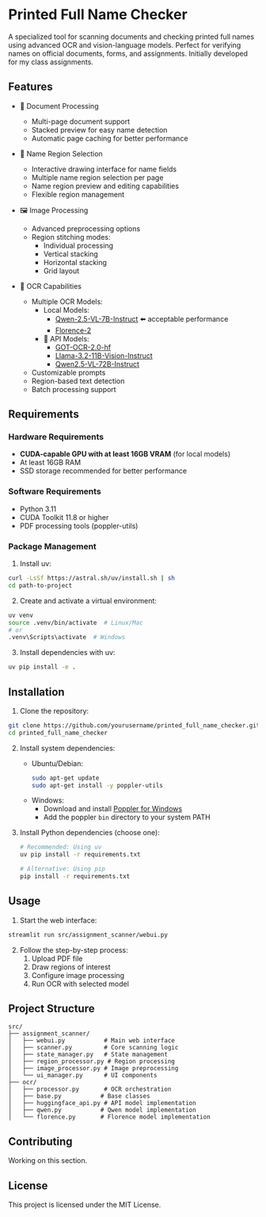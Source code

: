 # Printed Full Name Checker

A specialized tool for scanning documents and checking printed full names using advanced OCR and vision-language models. Perfect for verifying names on official documents, forms, and assignments. Initially developed for my class assignments.

## Features

- 📄 Document Processing
  - Multi-page document support
  - Stacked preview for easy name detection
  - Automatic page caching for better performance

- 🎯 Name Region Selection
  - Interactive drawing interface for name fields
  - Multiple name region selection per page
  - Name region preview and editing capabilities
  - Flexible region management

- 🖼️ Image Processing
  - Advanced preprocessing options
  - Region stitching modes:
    - Individual processing
    - Vertical stacking
    - Horizontal stacking
    - Grid layout

- 🤖 OCR Capabilities
  - Multiple OCR Models:
    - Local Models:
      - [Qwen-2.5-VL-7B-Instruct](https://huggingface.co/Qwen/Qwen2-VL-7B-Instruct) ⬅️ acceptable performance
      - [Florence-2](https://huggingface.co/microsoft/Florence-2-large-ft)
    - 🚧 API Models:
      - [GOT-OCR-2.0-hf](https://huggingface.co/stepfun-ai/GOT-OCR-2.0-hf)
      - [Llama-3.2-11B-Vision-Instruct](https://huggingface.co/meta-llama/Llama-3.2-11B-Vision-Instruct)
      - [Qwen2.5-VL-72B-Instruct](https://huggingface.co/Qwen/Qwen2.5-VL-72B-Instruct)
  - Customizable prompts
  - Region-based text detection
  - Batch processing support

## Requirements

### Hardware Requirements
- **CUDA-capable GPU with at least 16GB VRAM** (for local models)
- At least 16GB RAM
- SSD storage recommended for better performance

### Software Requirements
- Python 3.11
- CUDA Toolkit 11.8 or higher
- PDF processing tools (poppler-utils)

### Package Management

1. Install uv:
```bash
curl -LsSf https://astral.sh/uv/install.sh | sh
cd path-to-project
```

2. Create and activate a virtual environment:
```bash
uv venv
source .venv/bin/activate  # Linux/Mac
# or
.venv\Scripts\activate  # Windows
```

3. Install dependencies with uv:
```bash
uv pip install -e .
```


## Installation

1. Clone the repository:
```bash
git clone https://github.com/yourusername/printed_full_name_checker.git
cd printed_full_name_checker
```

2. Install system dependencies:
   - Ubuntu/Debian:
     ```bash
     sudo apt-get update
     sudo apt-get install -y poppler-utils
     ```
   - Windows:
     - Download and install [Poppler for Windows](http://blog.alivate.com.au/poppler-windows/)
     - Add the poppler `bin` directory to your system PATH

3. Install Python dependencies (choose one):
   ```bash
   # Recommended: Using uv
   uv pip install -r requirements.txt
   
   # Alternative: Using pip
   pip install -r requirements.txt
   ```

## Usage

1. Start the web interface:
```bash
streamlit run src/assignment_scanner/webui.py
```

2. Follow the step-by-step process:
   1. Upload PDF file
   2. Draw regions of interest
   3. Configure image processing
   4. Run OCR with selected model

## Project Structure

```
src/
├── assignment_scanner/
│   ├── webui.py           # Main web interface
│   ├── scanner.py         # Core scanning logic
│   ├── state_manager.py   # State management
│   ├── region_processor.py # Region processing
│   ├── image_processor.py # Image preprocessing
│   └── ui_manager.py      # UI components
├── ocr/
│   ├── processor.py       # OCR orchestration
│   ├── base.py           # Base classes
│   ├── huggingface_api.py # API model implementation
│   ├── qwen.py           # Qwen model implementation
│   └── florence.py       # Florence model implementation
```

## Contributing

Working on this section.

## License

This project is licensed under the MIT License.
